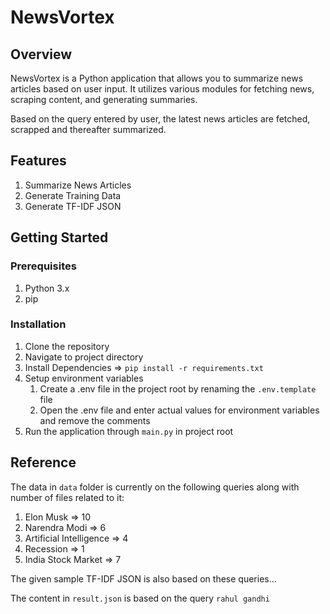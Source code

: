 # NewsVortex

## Overview

NewsVortex is a Python application that allows you to summarize news articles based on user input. It utilizes various modules for fetching news, scraping content, and generating summaries.

Based on the query entered by user, the latest news articles are fetched, scrapped and thereafter summarized.

## Features

1. Summarize News Articles
2. Generate Training Data
3. Generate TF-IDF JSON

## Getting Started

### Prerequisites

1. Python 3.x
2. pip

### Installation

1. Clone the repository
2. Navigate to project directory
3. Install Dependencies => `pip install -r requirements.txt`
4. Setup environment variables
   1. Create a .env file in the project root by renaming the `.env.template` file
   2. Open the .env file and enter actual values for environment variables and remove the comments
5. Run the application through `main.py` in project root

## Reference

The data in `data` folder is currently on the following queries along with number of files related to it:

1. Elon Musk => 10
2. Narendra Modi => 6
3. Artificial Intelligence => 4
4. Recession => 1
5. India Stock Market => 7

The given sample TF-IDF JSON is also based on these queries...

The content in `result.json` is based on the query `rahul gandhi`
